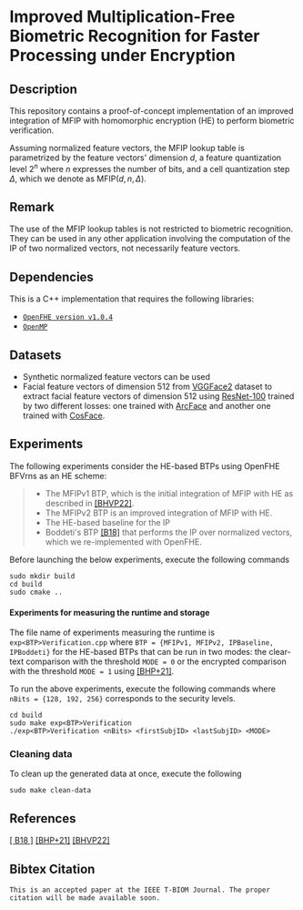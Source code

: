 # Improved Multiplication-Free Biometric Recognition for Faster Processing under Encryption

## Description

This repository contains a proof-of-concept implementation of an improved integration of MFIP with homomorphic encryption (HE) to perform biometric verification.


Assuming normalized feature vectors, the MFIP lookup table is parametrized by the feature vectors' dimension $d$, a feature quantization level $2^n$ where $n$ expresses the number of bits, and a cell quantization step $\Delta$, which we denote as MFIP$(d,n,\Delta)$.

## Remark

The use of the MFIP lookup tables is not restricted to biometric recognition.
They can be used in any other application involving the computation of the IP of two normalized vectors, not necessarily feature vectors.

## Dependencies 

This is a C++ implementation that requires the following libraries:

- [`OpenFHE version v1.0.4`](https://github.com/openfheorg/openfhe-development)
- [`OpenMP`](https://www.openmp.org/)


## Datasets

- Synthetic normalized feature vectors can be used
- Facial feature vectors of dimension 512 from [VGGFace2](https://ieeexplore.ieee.org/stamp/stamp.jsp?arnumber=8373813) dataset to extract facial feature vectors of dimension 512 using [ResNet-100](https://openaccess.thecvf.com/content_cvpr_2016/papers/He_Deep_Residual_Learning_CVPR_2016_paper.pdf) trained by two different losses: one trained with [ArcFace](https://openaccess.thecvf.com/content_CVPR_2019/papers/Deng_ArcFace_Additive_Angular_Margin_Loss_for_Deep_Face_Recognition_CVPR_2019_paper.pdf) and another one trained with [CosFace](https://openaccess.thecvf.com/content_cvpr_2018/papers/Wang_CosFace_Large_Margin_CVPR_2018_paper.pdf).

## Experiments 

The following experiments consider the HE-based BTPs using OpenFHE BFVrns as an HE scheme: 
> * The MFIPv1 BTP, which is the initial integration of MFIP with HE as described in [[BHVP22]](https://ieeexplore.ieee.org/abstract/document/10007958).
> * The MFIPv2 BTP is an improved integration of MFIP with HE.
> * The HE-based baseline for the IP
> * Boddeti's BTP [[B18]](https://ieeexplore.ieee.org/stamp/stamp.jsp?arnumber=8698601) that performs the IP over normalized vectors, which we re-implemented with OpenFHE.


Before launching the below experiments, execute the following commands

```
sudo mkdir build
cd build
sudo cmake ..
```


#### Experiments for measuring the runtime and storage

The file name of experiments measuring the runtime is `exp<BTP>Verification.cpp` where `BTP = {MFIPv1, MFIPv2, IPBaseline, IPBoddeti}` for the HE-based BTPs that can be run in two modes: the clear-text comparison with the threshold `MODE = 0` or the encrypted comparison with the threshold `MODE = 1` using [[BHP+21]](https://ieeexplore.ieee.org/abstract/document/9585508).

To run the above experiments, execute the following commands where `nBits = {128, 192, 256}` corresponds to the security levels.

```
cd build
sudo make exp<BTP>Verification
./exp<BTP>Verification <nBits> <firstSubjID> <lastSubjID> <MODE>
```






### Cleaning data

To clean up the generated data at once, execute the following
```
sudo make clean-data
```

## References

[[ B18 ]](https://ieeexplore.ieee.org/stamp/stamp.jsp?arnumber=8698601)
[[BHP+21]](https://ieeexplore.ieee.org/abstract/document/9585508)
[[BHVP22]](https://ieeexplore.ieee.org/abstract/document/10007958)


## Bibtex Citation

```
This is an accepted paper at the IEEE T-BIOM Journal. The proper citation will be made available soon. 
```
